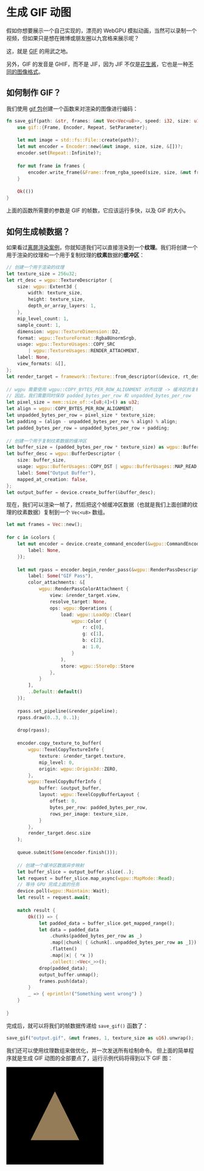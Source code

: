 # 生成 GIF 动图

假如你想要展示一个自己实现的，漂亮的 WebGPU 模拟动画，当然可以录制一个视频，但如果只是想在微博或朋友圈以九宫格来展示呢？

这，就是 [GIF](https://en.wikipedia.org/wiki/GIF) 的用武之地。

另外，GIF 的发音是 GHIF，而不是 JIF，因为 JIF 不仅是[花生酱](https://en.wikipedia.org/wiki/Jif_%28peanut_butter%29)，它也是一种[不同的图像格式](https://filext.com/file-extension/JIF)。

## 如何制作 GIF？

我们使用 [gif 包](https://docs.rs/gif/)创建一个函数来对渲染的图像进行编码：

```rust
fn save_gif(path: &str, frames: &mut Vec<Vec<u8>>, speed: i32, size: u16) -> Result<(), failure::Error> {
    use gif::{Frame, Encoder, Repeat, SetParameter};

    let mut image = std::fs::File::create(path)?;
    let mut encoder = Encoder::new(&mut image, size, size, &[])?;
    encoder.set(Repeat::Infinite)?;

    for mut frame in frames {
        encoder.write_frame(&Frame::from_rgba_speed(size, size, &mut frame, speed))?;
    }

    Ok(())
}
```

上面的函数所需要的参数是 GIF 的帧数，它应该运行多快，以及 GIF 的大小。

## 如何生成帧数据？

如果看过[离屏渲染案例](../windowless/#a-triangle-without-a-window)，你就知道我们可以直接渲染到一个**纹理**。我们将创建一个用于渲染的纹理和一个用于复制纹理的**纹素**数据的**缓冲区**：

```rust
// 创建一个用于渲染的纹理
let texture_size = 256u32;
let rt_desc = wgpu::TextureDescriptor {
    size: wgpu::Extent3d {
        width: texture_size,
        height: texture_size,
        depth_or_array_layers: 1,
    },
    mip_level_count: 1,
    sample_count: 1,
    dimension: wgpu::TextureDimension::D2,
    format: wgpu::TextureFormat::Rgba8UnormSrgb,
    usage: wgpu::TextureUsages::COPY_SRC
        | wgpu::TextureUsages::RENDER_ATTACHMENT,
    label: None,
    view_formats: &[],
};
let render_target = framework::Texture::from_descriptor(&device, rt_desc);

// wgpu 需要使用 wgpu::COPY_BYTES_PER_ROW_ALIGNMENT 对齐纹理 -> 缓冲区的复制
// 因此，我们需要同时保存 padded_bytes_per_row 和 unpadded_bytes_per_row
let pixel_size = mem::size_of::<[u8;4]>() as u32;
let align = wgpu::COPY_BYTES_PER_ROW_ALIGNMENT;
let unpadded_bytes_per_row = pixel_size * texture_size;
let padding = (align - unpadded_bytes_per_row % align) % align;
let padded_bytes_per_row = unpadded_bytes_per_row + padding;

// 创建一个用于复制纹素数据的缓冲区
let buffer_size = (padded_bytes_per_row * texture_size) as wgpu::BufferAddress;
let buffer_desc = wgpu::BufferDescriptor {
    size: buffer_size,
    usage: wgpu::BufferUsages::COPY_DST | wgpu::BufferUsages::MAP_READ,
    label: Some("Output Buffer"),
    mapped_at_creation: false,
};
let output_buffer = device.create_buffer(&buffer_desc);
```

现在，我们可以渲染一帧了，然后把这个帧缓冲区数据（也就是我们上面创建的纹理的纹素数据）复制到一个 `Vec<u8>` 数组。

```rust
let mut frames = Vec::new();

for c in &colors {
    let mut encoder = device.create_command_encoder(&wgpu::CommandEncoderDescriptor {
        label: None,
    });

    let mut rpass = encoder.begin_render_pass(&wgpu::RenderPassDescriptor {
        label: Some("GIF Pass"),
        color_attachments: &[
            wgpu::RenderPassColorAttachment {
                view: &render_target.view,
                resolve_target: None,
                ops: wgpu::Operations {
                    load: wgpu::LoadOp::Clear(
                        wgpu::Color {
                            r: c[0],
                            g: c[1],
                            b: c[2],
                            a: 1.0,
                        }
                    ),
                    store: wgpu::StoreOp::Store
                },
            }
        ],
        ..Default::default()
    });

    rpass.set_pipeline(&render_pipeline);
    rpass.draw(0..3, 0..1);

    drop(rpass);

    encoder.copy_texture_to_buffer(
        wgpu::TexelCopyTextureInfo {
            texture: &render_target.texture,
            mip_level: 0,
            origin: wgpu::Origin3d::ZERO,
        },
        wgpu::TexelCopyBufferInfo {
            buffer: &output_buffer,
            layout: wgpu::TexelCopyBufferLayout {
                offset: 0,
                bytes_per_row: padded_bytes_per_row,
                rows_per_image: texture_size,
            }
        },
        render_target.desc.size
    );

    queue.submit(Some(encoder.finish()));

    // 创建一个缓冲区数据异步映射
    let buffer_slice = output_buffer.slice(..);
    let request = buffer_slice.map_async(wgpu::MapMode::Read);
    // 等待 GPU 完成上面的任务
    device.poll(wgpu::Maintain::Wait);
    let result = request.await;

    match result {
        Ok(()) => {
            let padded_data = buffer_slice.get_mapped_range();
            let data = padded_data
                .chunks(padded_bytes_per_row as _)
                .map(|chunk| { &chunk[..unpadded_bytes_per_row as _]})
                .flatten()
                .map(|x| { *x })
                .collect::<Vec<_>>();
            drop(padded_data);
            output_buffer.unmap();
            frames.push(data);
        }
        _ => { eprintln!("Something went wrong") }
    }

}
```

完成后，就可以将我们的帧数据传递给 `save_gif()` 函数了：

```rust
save_gif("output.gif", &mut frames, 1, texture_size as u16).unwrap();
```

我们还可以使用纹理数组来做优化，并一次发送所有绘制命令。
但上面的简单程序就是生成 GIF 动图的全部要点了，运行示例代码将得到以下 GIF 图：

![./output.gif](./output.gif)

<AutoGithubLink/>
